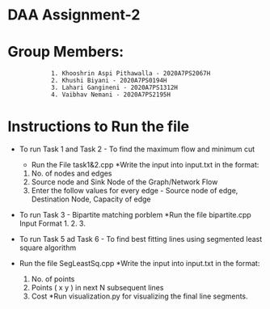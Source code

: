 # DAA Assignment-2

# Group Members: 
                1. Khooshrin Aspi Pithawalla - 2020A7PS2067H
                2. Khushi Biyani - 2020A7PS0194H
                3. Lahari Gangineni - 2020A7PS1312H
                4. Vaibhav Nemani - 2020A7PS2195H


# Instructions to Run the file
*  To run Task 1 and Task 2 - To find the maximum flow and minimum cut
   * Run the File task1&2.cpp
   *Write the input into input.txt in the format:
   1. No. of nodes and edges
   2. Source node and Sink Node of the Graph/Network Flow
   3. Enter the follow values for every edge - Source node of edge, Destination Node, Capacity of edge

* To run Task 3 - Bipartite matching porblem
   *Run the file bipartite.cpp
   Input Format
   1. 
   2. 
   3. 
 
*  To run Task 5 ad Task 6 - To find best fitting lines using segmented least square algorithm
  * Run the file SegLeastSq.cpp
  *Write the input into input.txt in the format: 
    1. No. of points
    2. Points ( x y ) in next N subsequent lines
    3. Cost 
 *Run visualization.py for visualizing the final line segments. 
